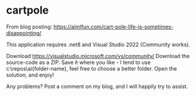 # cartpole

From blog posting: https://aimlfun.com/cart-pole-life-is-sometimes-disappointing/

This application requires .net8 and Visual Studio 2022 (Community works).

Download https://visualstudio.microsoft.com/vs/community/
Download the source-code as a ZIP.
Save it where you like - I tend to use c:\repos\ai{folder-name}, feel free to choose a better folder.
Open the solution, and enjoy!

Any problems? Post a comment on my blog, and I will happily try to assist.
